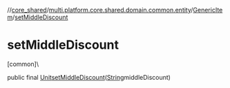 //[core_shared](../../../index.md)/[multi.platform.core.shared.domain.common.entity](../index.md)/[GenericItem](index.md)/[setMiddleDiscount](set-middle-discount.md)

# setMiddleDiscount

[common]\

public final [Unit](https://kotlinlang.org/api/latest/jvm/stdlib/kotlin/-unit/index.html)[setMiddleDiscount](set-middle-discount.md)([String](https://docs.oracle.com/javase/8/docs/api/java/lang/String.html)middleDiscount)
